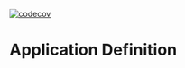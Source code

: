 [![codecov](https://codecov.io/gh/voedger/voedger/appdef/branch/main/graph/badge.svg?token=u6VrbqKtnn)](https://codecov.io/gh/voedger/voedger/appdef)

# Application Definition





